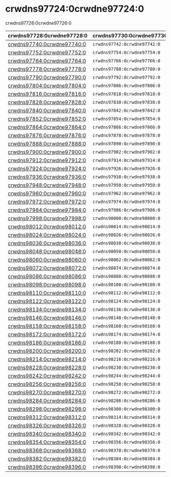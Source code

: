 # crwdns97724:0crwdne97724:0

<p class="description">crwdns97726:0crwdne97726:0</p>

| crwdns97728:0crwdne97728:0                               | crwdns97730:0crwdne97730:0   | crwdns97732:0crwdne97732:0   | crwdns97734:0crwdne97734:0   | crwdns97736:0crwdne97736:0                                   |
|:-------------------------------------------------------- |:---------------------------- |:---------------------------- |:---------------------------- |:------------------------------------------------------------ |
| [crwdns97740:0crwdne97740:0](crwdns97738:0crwdne97738:0) | `crwdns97742:0crwdne97742:0` | `crwdns97744:0crwdne97744:0` | `crwdns97746:0crwdne97746:0` | `crwdns97748:0crwdne97748:0`                                 |
| [crwdns97752:0crwdne97752:0](crwdns97750:0crwdne97750:0) | `crwdns97754:0crwdne97754:0` | `crwdns97756:0crwdne97756:0` | `crwdns97758:0crwdne97758:0` | `crwdns97760:0crwdne97760:0`                                 |
| [crwdns97764:0crwdne97764:0](crwdns97762:0crwdne97762:0) | `crwdns97766:0crwdne97766:0` | `crwdns97768:0crwdne97768:0` | `crwdns97770:0crwdne97770:0` | [`crwdns97774:0crwdne97774:0`](crwdns107241:0crwdne107241:0) |
| [crwdns97778:0crwdne97778:0](crwdns97776:0crwdne97776:0) | `crwdns97780:0crwdne97780:0` | `crwdns97782:0crwdne97782:0` | `crwdns97784:0crwdne97784:0` | `crwdns97786:0crwdne97786:0`                                 |
| [crwdns97790:0crwdne97790:0](crwdns97788:0crwdne97788:0) | `crwdns97792:0crwdne97792:0` | `crwdns97794:0crwdne97794:0` | `crwdns97796:0crwdne97796:0` | [`crwdns97800:0crwdne97800:0`](crwdns107243:0crwdne107243:0) |
| [crwdns97804:0crwdne97804:0](crwdns97802:0crwdne97802:0) | `crwdns97806:0crwdne97806:0` | `crwdns97808:0crwdne97808:0` | `crwdns97810:0crwdne97810:0` | `crwdns97812:0crwdne97812:0`                                 |
| [crwdns97816:0crwdne97816:0](crwdns97814:0crwdne97814:0) | `crwdns97818:0crwdne97818:0` | `crwdns97820:0crwdne97820:0` | `crwdns97822:0crwdne97822:0` | `crwdns97824:0crwdne97824:0`                                 |
| [crwdns97828:0crwdne97828:0](crwdns97826:0crwdne97826:0) | `crwdns97830:0crwdne97830:0` | `crwdns97832:0crwdne97832:0` | `crwdns97834:0crwdne97834:0` | `crwdns97836:0crwdne97836:0`                                 |
| [crwdns97840:0crwdne97840:0](crwdns97838:0crwdne97838:0) | `crwdns97842:0crwdne97842:0` | `crwdns97844:0crwdne97844:0` | `crwdns97846:0crwdne97846:0` | crwdns97848:0crwdne97848:0                                   |
| [crwdns97852:0crwdne97852:0](crwdns97850:0crwdne97850:0) | `crwdns97854:0crwdne97854:0` | `crwdns97856:0crwdne97856:0` | `crwdns97858:0crwdne97858:0` | crwdns97860:0crwdne97860:0                                   |
| [crwdns97864:0crwdne97864:0](crwdns97862:0crwdne97862:0) | `crwdns97866:0crwdne97866:0` | `crwdns97868:0crwdne97868:0` | `crwdns97870:0crwdne97870:0` | crwdns97872:0crwdne97872:0                                   |
| [crwdns97876:0crwdne97876:0](crwdns97874:0crwdne97874:0) | `crwdns97878:0crwdne97878:0` | `crwdns97880:0crwdne97880:0` | `crwdns97882:0crwdne97882:0` | crwdns97884:0crwdne97884:0                                   |
| [crwdns97888:0crwdne97888:0](crwdns97886:0crwdne97886:0) | `crwdns97890:0crwdne97890:0` | `crwdns97892:0crwdne97892:0` | `crwdns97894:0crwdne97894:0` | crwdns97896:0crwdne97896:0                                   |
| [crwdns97900:0crwdne97900:0](crwdns97898:0crwdne97898:0) | `crwdns97902:0crwdne97902:0` | `crwdns97904:0crwdne97904:0` | `crwdns97906:0crwdne97906:0` | crwdns97908:0crwdne97908:0                                   |
| [crwdns97912:0crwdne97912:0](crwdns97910:0crwdne97910:0) | `crwdns97914:0crwdne97914:0` | `crwdns97916:0crwdne97916:0` | `crwdns97918:0crwdne97918:0` | crwdns97920:0crwdne97920:0                                   |
| [crwdns97924:0crwdne97924:0](crwdns97922:0crwdne97922:0) | `crwdns97926:0crwdne97926:0` | `crwdns97928:0crwdne97928:0` | `crwdns97930:0crwdne97930:0` | crwdns97932:0crwdne97932:0                                   |
| [crwdns97936:0crwdne97936:0](crwdns97934:0crwdne97934:0) | `crwdns97938:0crwdne97938:0` | `crwdns97940:0crwdne97940:0` | `crwdns97942:0crwdne97942:0` | crwdns97944:0crwdne97944:0                                   |
| [crwdns97948:0crwdne97948:0](crwdns97946:0crwdne97946:0) | `crwdns97950:0crwdne97950:0` | `crwdns97952:0crwdne97952:0` | `crwdns97954:0crwdne97954:0` | crwdns97956:0crwdne97956:0                                   |
| [crwdns97960:0crwdne97960:0](crwdns97958:0crwdne97958:0) | `crwdns97962:0crwdne97962:0` | `crwdns97964:0crwdne97964:0` | `crwdns97966:0crwdne97966:0` | crwdns97968:0crwdne97968:0                                   |
| [crwdns97972:0crwdne97972:0](crwdns97970:0crwdne97970:0) | `crwdns97974:0crwdne97974:0` | `crwdns97976:0crwdne97976:0` | `crwdns97978:0crwdne97978:0` | crwdns97980:0crwdne97980:0                                   |
| [crwdns97984:0crwdne97984:0](crwdns97982:0crwdne97982:0) | `crwdns97986:0crwdne97986:0` | `crwdns97988:0crwdne97988:0` | `crwdns97990:0crwdne97990:0` | [`crwdns97994:0crwdne97994:0`](crwdns107245:0crwdne107245:0) |
| [crwdns97998:0crwdne97998:0](crwdns97996:0crwdne97996:0) | `crwdns98000:0crwdne98000:0` | `crwdns98002:0crwdne98002:0` | `crwdns98004:0crwdne98004:0` | [`crwdns98008:0crwdne98008:0`](crwdns107247:0crwdne107247:0) |
| [crwdns98012:0crwdne98012:0](crwdns98010:0crwdne98010:0) | `crwdns98014:0crwdne98014:0` | `crwdns98016:0crwdne98016:0` | `crwdns98018:0crwdne98018:0` | crwdns98020:0crwdne98020:0                                   |
| [crwdns98024:0crwdne98024:0](crwdns98022:0crwdne98022:0) | `crwdns98026:0crwdne98026:0` | `crwdns98028:0crwdne98028:0` | `crwdns98030:0crwdne98030:0` | crwdns98032:0crwdne98032:0                                   |
| [crwdns98036:0crwdne98036:0](crwdns98034:0crwdne98034:0) | `crwdns98038:0crwdne98038:0` | `crwdns98040:0crwdne98040:0` | `crwdns98042:0crwdne98042:0` | crwdns98044:0crwdne98044:0                                   |
| [crwdns98048:0crwdne98048:0](crwdns98046:0crwdne98046:0) | `crwdns98050:0crwdne98050:0` | `crwdns98052:0crwdne98052:0` | `crwdns98054:0crwdne98054:0` | crwdns98056:0crwdne98056:0                                   |
| [crwdns98060:0crwdne98060:0](crwdns98058:0crwdne98058:0) | `crwdns98062:0crwdne98062:0` | `crwdns98064:0crwdne98064:0` | `crwdns98066:0crwdne98066:0` | crwdns98068:0crwdne98068:0                                   |
| [crwdns98072:0crwdne98072:0](crwdns98070:0crwdne98070:0) | `crwdns98074:0crwdne98074:0` | `crwdns98076:0crwdne98076:0` | `crwdns98078:0crwdne98078:0` | [`crwdns98082:0crwdne98082:0`](crwdns107249:0crwdne107249:0) |
| [crwdns98086:0crwdne98086:0](crwdns98084:0crwdne98084:0) | `crwdns98088:0crwdne98088:0` | `crwdns98090:0crwdne98090:0` | `crwdns98092:0crwdne98092:0` | crwdns98094:0crwdne98094:0                                   |
| [crwdns98098:0crwdne98098:0](crwdns98096:0crwdne98096:0) | `crwdns98100:0crwdne98100:0` | `crwdns98102:0crwdne98102:0` | `crwdns98104:0crwdne98104:0` | crwdns98106:0crwdne98106:0                                   |
| [crwdns98110:0crwdne98110:0](crwdns98108:0crwdne98108:0) | `crwdns98112:0crwdne98112:0` | `crwdns98114:0crwdne98114:0` | `crwdns98116:0crwdne98116:0` | crwdns98118:0crwdne98118:0                                   |
| [crwdns98122:0crwdne98122:0](crwdns98120:0crwdne98120:0) | `crwdns98124:0crwdne98124:0` | `crwdns98126:0crwdne98126:0` | `crwdns98128:0crwdne98128:0` | crwdns98130:0crwdne98130:0                                   |
| [crwdns98134:0crwdne98134:0](crwdns98132:0crwdne98132:0) | `crwdns98136:0crwdne98136:0` | `crwdns98138:0crwdne98138:0` | `crwdns98140:0crwdne98140:0` | crwdns98142:0crwdne98142:0                                   |
| [crwdns98146:0crwdne98146:0](crwdns98144:0crwdne98144:0) | `crwdns98148:0crwdne98148:0` | `crwdns98150:0crwdne98150:0` | `crwdns98152:0crwdne98152:0` | crwdns98154:0crwdne98154:0                                   |
| [crwdns98158:0crwdne98158:0](crwdns98156:0crwdne98156:0) | `crwdns98160:0crwdne98160:0` | `crwdns98162:0crwdne98162:0` | `crwdns98164:0crwdne98164:0` | [`crwdns98168:0crwdne98168:0`](crwdns107251:0crwdne107251:0) |
| [crwdns98172:0crwdne98172:0](crwdns98170:0crwdne98170:0) | `crwdns98174:0crwdne98174:0` | `crwdns98176:0crwdne98176:0` | `crwdns98178:0crwdne98178:0` | [`crwdns98182:0crwdne98182:0`](crwdns107253:0crwdne107253:0) |
| [crwdns98186:0crwdne98186:0](crwdns98184:0crwdne98184:0) | `crwdns98188:0crwdne98188:0` | `crwdns98190:0crwdne98190:0` | `crwdns98192:0crwdne98192:0` | [`crwdns98196:0crwdne98196:0`](crwdns107255:0crwdne107255:0) |
| [crwdns98200:0crwdne98200:0](crwdns98198:0crwdne98198:0) | `crwdns98202:0crwdne98202:0` | `crwdns98204:0crwdne98204:0` | `crwdns98206:0crwdne98206:0` | [`crwdns98210:0crwdne98210:0`](crwdns107257:0crwdne107257:0) |
| [crwdns98214:0crwdne98214:0](crwdns98212:0crwdne98212:0) | `crwdns98216:0crwdne98216:0` | `crwdns98218:0crwdne98218:0` | `crwdns98220:0crwdne98220:0` | [`crwdns98224:0crwdne98224:0`](crwdns107259:0crwdne107259:0) |
| [crwdns98228:0crwdne98228:0](crwdns98226:0crwdne98226:0) | `crwdns98230:0crwdne98230:0` | `crwdns98232:0crwdne98232:0` | crwdns98234:0crwdne98234:0   | [`crwdns98238:0crwdne98238:0`](crwdns107261:0crwdne107261:0) |
| [crwdns98242:0crwdne98242:0](crwdns98240:0crwdne98240:0) | `crwdns98244:0crwdne98244:0` | `crwdns98246:0crwdne98246:0` | crwdns98248:0crwdne98248:0   | [`crwdns98252:0crwdne98252:0`](crwdns107263:0crwdne107263:0) |
| [crwdns98256:0crwdne98256:0](crwdns98254:0crwdne98254:0) | `crwdns98258:0crwdne98258:0` | `crwdns98260:0crwdne98260:0` | `crwdns98262:0crwdne98262:0` | [`crwdns98266:0crwdne98266:0`](crwdns107265:0crwdne107265:0) |
| [crwdns98270:0crwdne98270:0](crwdns98268:0crwdne98268:0) | `crwdns98272:0crwdne98272:0` | `crwdns98274:0crwdne98274:0` | `crwdns98276:0crwdne98276:0` | [`crwdns98280:0crwdne98280:0`](crwdns107267:0crwdne107267:0) |
| [crwdns98284:0crwdne98284:0](crwdns98282:0crwdne98282:0) | `crwdns98286:0crwdne98286:0` | `crwdns98288:0crwdne98288:0` | `crwdns98290:0crwdne98290:0` | [`crwdns98294:0crwdne98294:0`](crwdns107269:0crwdne107269:0) |
| [crwdns98298:0crwdne98298:0](crwdns98296:0crwdne98296:0) | `crwdns98300:0crwdne98300:0` | `crwdns98302:0crwdne98302:0` | `crwdns98304:0crwdne98304:0` | [`crwdns98308:0crwdne98308:0`](crwdns107271:0crwdne107271:0) |
| [crwdns98312:0crwdne98312:0](crwdns98310:0crwdne98310:0) | `crwdns98314:0crwdne98314:0` | `crwdns98316:0crwdne98316:0` | `crwdns98318:0crwdne98318:0` | [`crwdns98322:0crwdne98322:0`](crwdns107273:0crwdne107273:0) |
| [crwdns98326:0crwdne98326:0](crwdns98324:0crwdne98324:0) | `crwdns98328:0crwdne98328:0` | `crwdns98330:0crwdne98330:0` | crwdns98332:0crwdne98332:0   | [`crwdns98336:0crwdne98336:0`](crwdns107275:0crwdne107275:0) |
| [crwdns98340:0crwdne98340:0](crwdns98338:0crwdne98338:0) | `crwdns98342:0crwdne98342:0` | `crwdns98344:0crwdne98344:0` | crwdns98346:0crwdne98346:0   | [`crwdns98350:0crwdne98350:0`](crwdns107277:0crwdne107277:0) |
| [crwdns98354:0crwdne98354:0](crwdns98352:0crwdne98352:0) | `crwdns98356:0crwdne98356:0` | `crwdns98358:0crwdne98358:0` | `crwdns98360:0crwdne98360:0` | [`crwdns98364:0crwdne98364:0`](crwdns107279:0crwdne107279:0) |
| [crwdns98368:0crwdne98368:0](crwdns98366:0crwdne98366:0) | `crwdns98370:0crwdne98370:0` | `crwdns98372:0crwdne98372:0` | `crwdns98374:0crwdne98374:0` | [`crwdns98378:0crwdne98378:0`](crwdns107281:0crwdne107281:0) |
| [crwdns98382:0crwdne98382:0](crwdns98380:0crwdne98380:0) | `crwdns98384:0crwdne98384:0` | `crwdns98386:0crwdne98386:0` | `crwdns98388:0crwdne98388:0` | [`crwdns98392:0crwdne98392:0`](crwdns107283:0crwdne107283:0) |
| [crwdns98396:0crwdne98396:0](crwdns98394:0crwdne98394:0) | `crwdns98398:0crwdne98398:0` | `crwdns98400:0crwdne98400:0` | `crwdns98402:0crwdne98402:0` | crwdns98404:0crwdne98404:0                                   |
